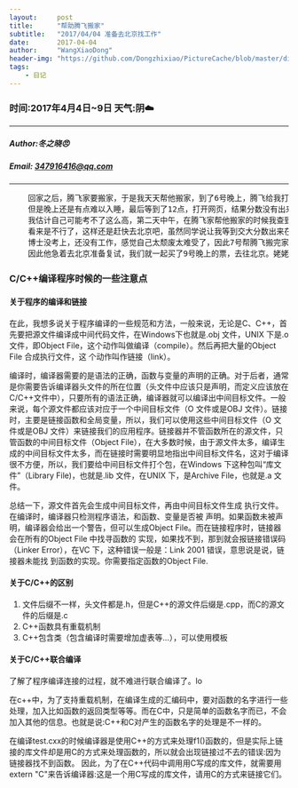 ```yaml
---
layout:     post
title:      "帮助腾飞搬家"
subtitle:   "2017/04/04 准备去北京找工作"
date:       2017-04-04
author:     "WangXiaoDong"
header-img: "https://github.com/Dongzhixiao/PictureCache/blob/master/diaryPic/20170404.jpg?raw=true"
tags:
    - 日记
---
```


### 时间:2017年4月4日~9日 天气:阴:cloud:
-----
#####   Author:冬之晓:angry:
#####   Email: 347916416@qq.com
----------

<pre>
    回家之后，腾飞家要搬家，于是我天天帮他搬家，到了6号晚上，腾飞给我打电话，说明天成绩就要出来了，我当时并没有给出太多反应，
    但是晚上还是有点难以入睡，最后等到了12点，打开网页，结果分数没有出来，这时腾飞给我打电话，说他考的很高。听了以后感觉很欣慰，
    我估计自己可能考不了这么高，第二天中午，在腾飞家帮他搬家的时候我查到了我的成绩，发现果然很低，虽然每一门都过线了，哎。
    看来是不行了，这样还是赶快去北京吧，虽然同学说让我等到交大分数出来在做打算，可是我现在已经在家待不下去了，希望赶快找工作，
    博士没考上，还没有工作，感觉自己太颓废太难受了，因此7号帮腾飞搬完家，我就决定去北京，腾飞的分数很高，估计能上学，
    因此他急着去北京准备复试，我们就一起买了9号晚上的票，去往北京。姥姥听说我要走，很难过，当天下着大雨，是否也代表着我悲伤的心情？
</pre>


### C/C++编译程序时候的一些注意点

#### 关于程序的编译和链接
在此，我想多说关于程序编译的一些规范和方法，一般来说，无论是C、C++，首先要把源文件编译成中间代码文件，在Windows下也就是.obj 文件，UNIX 下是.o 文件，即Object File，这个动作叫做编译（compile）。然后再把大量的Object File 合成执行文件，这
个动作叫作链接（link）。

编译时，编译器需要的是语法的正确，函数与变量的声明的正确。对于后者，通常是你需要告诉编译器头文件的所在位置（头文件中应该只是声明，而定义应该放在C/C++文件中），只要所有的语法正确，编译器就可以编译出中间目标文件。一般来说，每个源文件都应该对应于一个中间目标文件（O 文件或是OBJ 文件）。链接时，主要是链接函数和全局变量，所以，我们可以使用这些中间目标文件（O 文件或是OBJ 文件）来链接我们的应用程序。链接器并不管函数所在的源文件，只管函数的中间目标文件（Object File），在大多数时候，由于源文件太多，编译生成的中间目标文件太多，而在链接时需要明显地指出中间目标文件名，这对于编译很不方便，所以，我们要给中间目标文件打个包，在Windows 下这种包叫“库文件”（Library File)，也就是.lib 文件，在UNIX 下，是Archive File，也就是.a 文件。

总结一下，源文件首先会生成中间目标文件，再由中间目标文件生成
执行文件。在编译时，编译器只检测程序语法，和函数、变量是否被
声明。如果函数未被声明，编译器会给出一个警告，但可以生成Object
File。而在链接程序时，链接器会在所有的Object File 中找寻函数的
实现，如果找不到，那到就会报链接错误码（Linker Error），在VC
下，这种错误一般是：Link 2001 错误，意思说是说，链接器未能找
到函数的实现。你需要指定函数的Object File.

#### 关于C/C++的区别
1. 文件后缀不一样，头文件都是.h，但是C++的源文件后缀是.cpp，而C的源文件的后缀是.c
2. C++函数具有重载机制
3. C++包含类（包含编译时需要增加虚表等...），可以使用模板

#### 关于C/C++联合编译

了解了程序编译连接的过程，就不难进行联合编译了。lo

在c\+\+中，为了支持重载机制，在编译生成的汇编码中，要对函数的名字进行一些处理，加入比如函数的返回类型等等。而在C中，只是简单的函数名字而已，不会加入其他的信息。也就是说:C++和C对产生的函数名字的处理是不一样的。

在编译test.cxx的时候编译器是使用C\+\+的方式来处理f1()函数的，但是实际上链接的库文件却是用C的方式来处理函数的，所以就会出现链接过不去的错误:因为链接器找不到函数。
因此，为了在C\+\+代码中调用用C写成的库文件，就需要用extern "C"来告诉编译器:这是一个用C写成的库文件，请用C的方式来链接它们。
